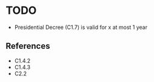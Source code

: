 # TODO

- Presidential Decree (C1.7) is valid for x at most 1 year

## References

- C1.4.2
- C1.4.3
- C2.2

